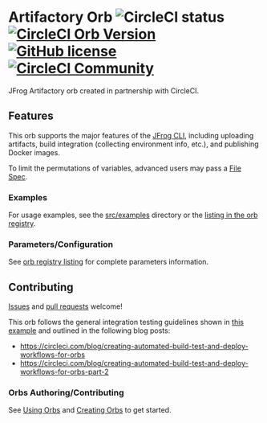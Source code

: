 # Artifactory Orb ![CircleCI status](https://circleci.com/gh/jfrog/artifactory-orb.svg "CircleCI status") [![CircleCI Orb Version](https://img.shields.io/badge/endpoint.svg?url=https://badges.circleci.io/orb/jfrog/artifactory)](https://circleci.com/orbs/registry/orb/jfrog/artifactory) [![GitHub license](https://img.shields.io/badge/license-MIT-blue.svg)](https://raw.githubusercontent.com/jfrog/artifactory-orb/master/LICENSE) [![CircleCI Community](https://img.shields.io/badge/community-CircleCI%20Discuss-343434.svg)](https://discuss.circleci.com/c/orbs)

JFrog Artifactory orb created in partnership with CircleCI.

## Features
This orb supports the major features of the [JFrog CLI](https://jfrog.com/confluence/display/CLI/CLI+for+JFrog+Artifactory), including uploading artifacts, build integration (collecting environment info, etc.), and publishing Docker images.

To limit the permutations of variables, advanced users may pass a [File Spec](https://jfrog.com/confluence/display/CLI/CLI+for+JFrog+Artifactory#CLIforJFrogArtifactory-UsingFileSpecs).

### Examples
For usage examples, see the [src/examples](https://github.com/jfrog/artifactory-orb/tree/master/src/examples) directory or the [listing in the orb registry](https://circleci.com/orbs/registry/orb/jfrog/artifactory).

### Parameters/Configuration
See [orb registry listing](https://circleci.com/orbs/registry/orb/jfrog/artifactory) for complete parameters information.

## Contributing
[Issues](https://github.com/jfrog/artifactory-orb/issues) and [pull requests](https://github.com/jfrog/artifactory-orb/pulls) welcome!

This orb follows the general integration testing guidelines shown in [this example](https://github.com/CircleCI-Public/orb-tools-orb#examples) and outlined in the following blog posts:

- https://circleci.com/blog/creating-automated-build-test-and-deploy-workflows-for-orbs
- https://circleci.com/blog/creating-automated-build-test-and-deploy-workflows-for-orbs-part-2

### Orbs Authoring/Contributing
See [Using Orbs](https://circleci.com/docs/2.0/using-orbs) and [Creating Orbs](https://circleci.com/docs/2.0/creating-orbs) to get started.
